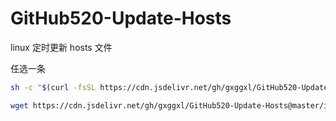 # GitHub520-Update-Hosts

linux 定时更新 hosts 文件

任选一条

```bash
sh -c "$(curl -fsSL https://cdn.jsdelivr.net/gh/gxggxl/GitHub520-Update-Hosts@master/install.sh)"
```

```bash
wget https://cdn.jsdelivr.net/gh/gxggxl/GitHub520-Update-Hosts@master/install.sh && chmod 700 install.sh && bash install.sh
```

